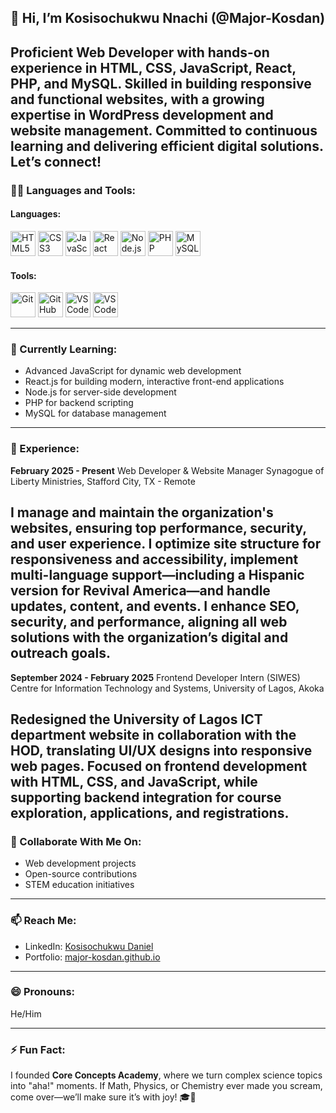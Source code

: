 ## 👋 **Hi, I’m Kosisochukwu Nnachi (@Major-Kosdan)**

Proficient Web Developer with hands-on experience in HTML, CSS, JavaScript, React, PHP, and MySQL. Skilled in building responsive and functional websites, with a growing expertise in WordPress development and website management. Committed to continuous learning and delivering efficient digital solutions. Let’s connect!
---

### 👨‍💻 Languages and Tools:

#### Languages:
<p align="left">
  <img src="https://cdn.jsdelivr.net/gh/devicons/devicon/icons/html5/html5-original.svg" alt="HTML5" width="40" height="40"/>
  <img src="https://cdn.jsdelivr.net/gh/devicons/devicon/icons/css3/css3-original.svg" alt="CSS3" width="40" height="40"/>
  <img src="https://cdn.jsdelivr.net/gh/devicons/devicon/icons/javascript/javascript-original.svg" alt="JavaScript" width="40" height="40"/>
  <img src="https://cdn.jsdelivr.net/gh/devicons/devicon/icons/react/react-original.svg" alt="React" width="40" height="40"/>
  <img src="https://cdn.jsdelivr.net/gh/devicons/devicon/icons/nodejs/nodejs-original.svg" alt="Node.js" width="40" height="40"/>
  <img src="https://cdn.jsdelivr.net/gh/devicons/devicon/icons/php/php-original.svg" alt="PHP" width="40" height="40"/>
  <img src="https://cdn.jsdelivr.net/gh/devicons/devicon/icons/mysql/mysql-original.svg" alt="MySQL" width="40" height="40"/>
</p>

#### Tools:
<p align="left">
  <img src="https://cdn.jsdelivr.net/gh/devicons/devicon/icons/git/git-original.svg" alt="Git" width="40" height="40"/>
  <img src="https://cdn.jsdelivr.net/gh/devicons/devicon/icons/github/github-original.svg" alt="GitHub" width="40" height="40"/>
  <img src="https://cdn.jsdelivr.net/gh/devicons/devicon/icons/vscode/vscode-original.svg" alt="VS Code" width="40" height="40"/>
  <img src="https://cdn.jsdelivr.net/gh/devicons/devicon/icons/Wordpress/Wordpress-original.svg" alt="VS Code" width="40" height="40"/>
</p>

---

### 🌱 Currently Learning:
- Advanced JavaScript for dynamic web development  
- React.js for building modern, interactive front-end applications  
- Node.js for server-side development  
- PHP for backend scripting  
- MySQL for database management

---

### 💼 Experience:

**February 2025 - Present**
Web Developer & Website Manager
Synagogue of Liberty Ministries, Stafford City, TX - Remote

I manage and maintain the organization's websites, ensuring top performance, security, and user experience. I optimize site structure for responsiveness and accessibility, implement multi-language support—including a Hispanic version for Revival America—and handle updates, content, and events. I enhance SEO, security, and performance, aligning all web solutions with the organization’s digital and outreach goals.
---

**September 2024 - February 2025**
Frontend Developer Intern (SIWES)
Centre for Information Technology and Systems, University of Lagos, Akoka

Redesigned the University of Lagos ICT department website in collaboration with the HOD, translating UI/UX designs into responsive web pages. Focused on frontend development with HTML, CSS, and JavaScript, while supporting backend integration for course exploration, applications, and registrations.
---



### 💞️ Collaborate With Me On:
- Web development projects  
- Open-source contributions  
- STEM education initiatives
---

### 📫 Reach Me:
- LinkedIn: [Kosisochukwu Daniel](https://www.linkedin.com/in/kosisochukwu-nnachi-819b3b331/)  
- Portfolio: [major-kosdan.github.io](https://major-kosdan.github.io)

---

### 😄 Pronouns:
He/Him

---

### ⚡ Fun Fact:
I founded **Core Concepts Academy**, where we turn complex science topics into "aha!" moments. If Math, Physics, or Chemistry ever made you scream, come over—we’ll make sure it’s with joy! 🎓🚀
